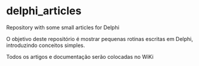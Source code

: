 # delphi_articles
Repository with some small articles for Delphi

O objetivo deste repositório é mostrar pequenas rotinas escritas em Delphi, introduzindo conceitos simples.

Todos os artigos e documentação serão colocadas no WiKi
